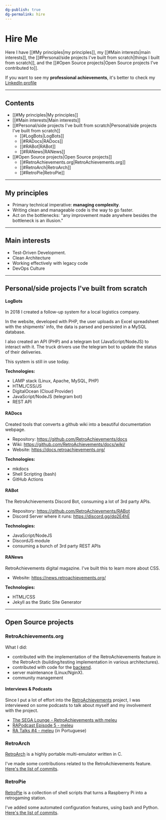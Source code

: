 ```yaml
---
dg-publish: true
dg-permalink: hire
---
```

# Hire Me

Here I have [[#My principles|my principles]], my [[#Main interests|main interests]], the [[#Personal/side projects I've built from scratch|things I built from scratch]], and the [[#Open Source projects|Open Source projects I've contributed to]].

If you want to see my **professional achievements**, it's better to check my [LinkedIn profile](https://www.linkedin.com/in/meleu/)

---

## Contents

- [[#My principles|My principles]]
- [[#Main interests|Main interests]]
- [[#Personal/side projects I've built from scratch|Personal/side projects I've built from scratch]]
    - [[#LogBots|LogBots]]
    - [[#RADocs|RADocs]]
    - [[#RABot|RABot]]
    - [[#RANews|RANews]]
- [[#Open Source projects|Open Source projects]]
    - [[#RetroAchievements.org|RetroAchievements.org]]
    - [[#RetroArch|RetroArch]]
    - [[#RetroPie|RetroPie]]

---

## My principles

- Primary technical imperative: **managing complexity**.
- Writing clean and manageable code is the way to go faster.
- Act on the bottlenecks: "any improvement made anywhere besides the bottleneck is an illusion."

---

## Main interests

- Test-Driven Development.
- Clean Architecture
- Working effectively with legacy code
- DevOps Culture

---

## Personal/side projects I've built from scratch

#### LogBots

In 2018 I created a follow-up system for a local logistics company.

In the website, developed with PHP, the user uploads an Excel spreadsheet with the shipments' info, the data is parsed and persisted in a MySQL database.

I also created an API (PHP) and a telegram bot (JavaScript/NodeJS) to interact with it. The truck drivers use the telegram bot to update the status of their deliveries.

This system is still in use today.

**Technologies:**

- LAMP stack (Linux, Apache, MySQL, PHP)
- HTML/CSS/JS
- DigitalOcean (Cloud Provider)
- JavaScript/NodeJS (telegram bot)
- REST API

#### RADocs

Created tools that converts a github wiki into a beautiful documentation webpage.

- Repository: <https://github.com/RetroAchievements/docs>
- Wiki: <https://github.com/RetroAchievements/docs/wiki/>
- Website: <https://docs.retroachievements.org/>

**Technologies:**

- mkdocs
- Shell Scripting (bash)
- GitHub Actions


#### RABot

The RetroAchievements Discord Bot, consuming a lot of 3rd party APIs.

- Repository: <https://github.com/RetroAchievements/RABot>
- Discord Server where it runs: <https://discord.gg/dq2E4hE>

**Technologies:**

- JavaScript/NodeJS
- DiscordJS module
- consuming a bunch of 3rd party REST APIs

#### RANews

RetroAchievements digital magazine. I've built this to learn more about CSS.

- Website: <https://news.retroachievements.org/>

**Technologies:**

- HTML/CSS
- Jekyll as the Static Site Generator

---

## Open Source projects

### RetroAchievements.org

What I did:

- contributed with the implementation of the RetroAchievements feature in the RetroArch (building/testing implementation in various architectures).
- contributed with code for the [backend](https://github.com/RetroAchievements/RAWeb).
- server maintenance (Linux/NginX).
- community management

#### Interviews & Podcasts

Since I put a lot of effort into the [RetroAchievements](https://retroachievements.org) project, I was interviewed on some podcasts to talk about myself and my involvement with the project.

- [The SEGA Lounge - RetroAchievements with meleu](https://www.thesegalounge.com/133-retroachievements/)
- [RAPodcast Episode 5 - meleu](https://youtu.be/49vgbPt9MWA)
- [RA Talks \#4 - meleu](https://youtu.be/XtXbugukhAU) (in Portuguese)

### RetroArch

[RetroArch](https://github.com/libretro/RetroArch/) is a highly portable multi-emulator written in C.

I've made some contributions related to the RetroAchievements feature. [Here's the list of commits](https://github.com/libretro/RetroArch/commits/master?author=meleu).

### RetroPie

[RetroPie](https://retropie.org.uk/) is a collection of shell scripts that turns a Raspberry Pi into a retrogaming station.

I've added some automated configuration features, using bash and Python. [Here's the list of commits](https://github.com/RetroPie/RetroPie-Setup/commits/master?author=meleu).


